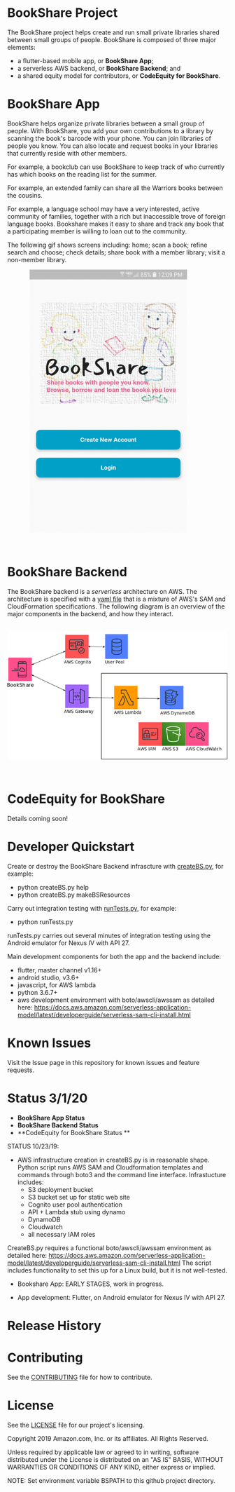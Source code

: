 # BookShare Project

The BookShare project helps create and run small private libraries
shared between small groups of people.  BookShare is composed of three
major elements:

 * a flutter-based mobile app, or **BookShare App**; 
 * a serverless AWS backend, or **BookShare Backend**; and
 * a shared equity model for contributors, or **CodeEquity for BookShare**.

# BookShare App

BookShare helps organize private libraries between a small group of
people.  With BookShare, you add your own contributions to a library
by scanning the book's barcode with your phone.  You can join
libraries of people you know.  You can also locate and request books
in your libraries that currently reside with other members.

For example, a bookclub can use BookShare to keep track of who
currently has which books on the reading list for the summer.

For example, an extended family can share all the Warriors books
between the cousins.

For example, a language school may have a very interested, active
community of families, together with a rich but inaccessible trove of
foreign language books.  Bookshare makes it easy to share and track
any book that a participating member is willing to loan out to the
community.

The following gif shows screens including: home; scan a book; refine
search and choose; check details; share book with a member library;
visit a non-member library.

<p float="left">
  &nbsp;&nbsp;&nbsp;&nbsp;&nbsp;&nbsp;&nbsp;&nbsp;&nbsp;&nbsp;&nbsp;&nbsp
  <img src="doc/images/bookshare.gif" width="360" height="600"  />
</p>

<br>


# BookShare Backend

The BookShare backend is a _serverless_ architecture on AWS.  The
architecture is specified with a [yaml
file](bookShareApp/samInfrastructure.yaml) that is a mixture of AWS's
SAM and CloudFormation specifications.  The following diagram is an
overview of the major components in the backend, and how they interact.

<p float="left">
  &nbsp;&nbsp;&nbsp;&nbsp;&nbsp;&nbsp;&nbsp;&nbsp;&nbsp;&nbsp;&nbsp;&nbsp
  <img src="doc/images/bookshare_backend.png" />
</p>

<br>

# CodeEquity for BookShare

Details coming soon!


# Developer Quickstart

Create or destroy the BookShare Backend infrascture with
[createBS.py](bookShareApp/createBS.py), for example:
* python createBS.py help
* python createBS.py makeBSResources

Carry out integration testing with
[runTests.py](bookShareApp/runTests.py), for example:
* python runTests.py

runTests.py carries out several minutes of integration testing using the Android emulator for
Nexus IV with API 27.

Main development components for both the app and the backend include: 
* flutter, master channel  v1.16+
* android studio, v3.6+
* javascript, for AWS lambda 
* python 3.6.7+
* aws development environment with boto/awscli/awssam as detailed
here: https://docs.aws.amazon.com/serverless-application-model/latest/developerguide/serverless-sam-cli-install.html


# Known Issues

Visit the Issue page in this repository for known issues and feature requests.


# Status 3/1/20

 * **BookShare App Status**
 * **BookShare Backend Status**
 * **CodeEquity for BookShare Status **


STATUS 10/23/19:
 * AWS infrastructure creation in createBS.py is in reasonable shape.
   Python script runs AWS SAM and Cloudformation templates and
   commands through boto3 and the command line interface.
   Infrastucture includes: 
   - S3 deployment bucket
   - S3 bucket set up for static web site
   - Cognito user pool authentication
   - API + Lambda stub using dynamo
   - DynamoDB
   - Cloudwatch
   - all necessary IAM roles

  CreateBS.py requires a functional boto/awscli/awssam environment as
  detailed here: https://docs.aws.amazon.com/serverless-application-model/latest/developerguide/serverless-sam-cli-install.html
  The script includes functionality to set this up for a Linux build,
  but it is not well-tested.

 * Bookshare App:  EARLY STAGES, work in progress.

 * App development:  Flutter, on Android emulator for Nexus IV
   with API 27.


# Release History

# Contributing

See the [CONTRIBUTING](CONTRIBUTING.md) file for how to contribute.

# License

See the [LICENSE](LICENSE) file for our project's licensing.

Copyright 2019 Amazon.com, Inc. or its affiliates. All Rights Reserved.

Unless required by applicable law or agreed to in writing, software distributed under the License is distributed on an "AS IS" BASIS, WITHOUT WARRANTIES OR CONDITIONS OF ANY KIND, either express or implied. 


NOTE: Set environment variable BSPATH to this github project directory.


